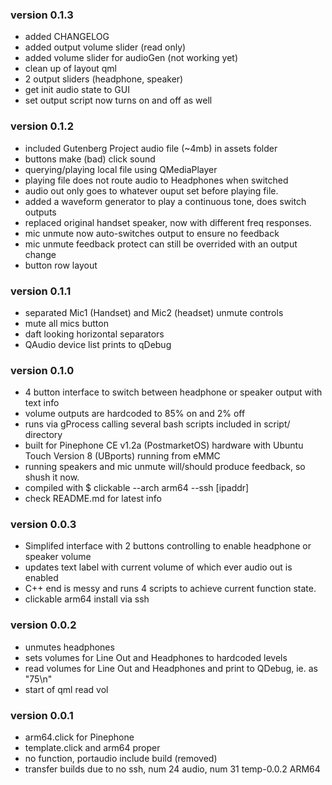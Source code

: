 ### version 0.1.3
- added CHANGELOG
- added output volume slider (read only)
- added volume slider for audioGen (not working yet)
- clean up of layout qml
- 2 output sliders (headphone, speaker)
- get init audio state to GUI
- set output script now turns on and off as well


### version 0.1.2
- included Gutenberg Project audio file (~4mb) in assets folder
- buttons make (bad) click sound
- querying/playing local file using QMediaPlayer
- playing file does not route audio to Headphones when switched
- audio out only goes to whatever ouput set before playing file.
- added a waveform generator to play a continuous tone, does switch outputs
- replaced original handset speaker, now with different freq responses.
- mic unmute now auto-switches output to ensure no feedback
- mic unmute feedback protect can still be overrided with an output change
- button row layout

### version 0.1.1
- separated Mic1 (Handset) and Mic2 (headset) unmute controls
- mute all mics button
- daft looking horizontal separators
- QAudio device list prints to qDebug

### version 0.1.0
- 4 button interface to switch between headphone or speaker output with text info
- volume outputs are hardcoded to 85% on and 2% off
- runs via gProcess calling several bash scripts included in script/ directory
- built for Pinephone CE v1.2a (PostmarketOS) hardware with Ubuntu Touch Version 8 (UBports) running from eMMC
- running speakers and mic unmute will/should produce feedback, so shush it now.
- compiled with $ clickable --arch arm64 --ssh [ipaddr]
- check README.md for latest info

### version 0.0.3
- Simplifed interface with 2 buttons controlling to enable headphone or speaker volume
- updates text label with current volume of which ever audio out is enabled
- C++ end is messy and runs 4 scripts to achieve current function state.
- clickable arm64 install via ssh

### version 0.0.2
- unmutes headphones
- sets volumes for Line Out and Headphones to hardcoded levels
- read volumes for Line Out and Headphones and print to QDebug, ie. as "75\n"
- start of qml read vol

### version 0.0.1
- arm64.click for Pinephone
- template.click and arm64 proper
- no function, portaudio include build (removed)
- transfer builds due to no ssh, num 24 audio, num 31 temp-0.0.2 ARM64
